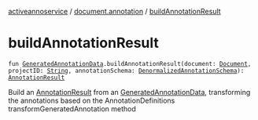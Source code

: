 [activeannoservice](../index.md) / [document.annotation](index.md) / [buildAnnotationResult](./build-annotation-result.md)

# buildAnnotationResult

`fun `[`GeneratedAnnotationData`](-generated-annotation-data/index.md)`.buildAnnotationResult(document: `[`Document`](../document/-document/index.md)`, projectID: `[`String`](https://kotlinlang.org/api/latest/jvm/stdlib/kotlin/-string/index.html)`, annotationSchema: `[`DenormalizedAnnotationSchema`](../project.annotationschema/-denormalized-annotation-schema/index.md)`): `[`AnnotationResult`](-annotation-result/index.md)

Build an [AnnotationResult](-annotation-result/index.md) from an [GeneratedAnnotationData](-generated-annotation-data/index.md), transforming the annotations based on the AnnotationDefinitions
transformGeneratedAnnotation method

